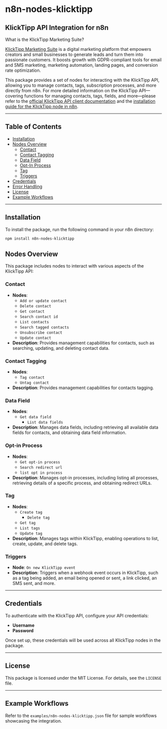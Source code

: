 # n8n-nodes-klicktipp

## KlickTipp API Integration for n8n

What is the KlickTipp Marketing Suite?

<a href="https://www.klicktipp.com/de?source=n8n" title="E-Mail-Marketing" target="_blank" rel="noopener noreferrer">KlickTipp Marketing Suite</a> is a digital marketing platform that empowers creators and small businesses to generate leads and turn them into passionate customers. It boosts growth with GDPR-compliant tools for email and SMS marketing, marketing automation, landing pages, and conversion rate optimization.

This package provides a set of nodes for interacting with the KlickTipp API, allowing you to manage contacts, tags, subscription processes, and more directly from n8n.
For more detailed information on the KlickTipp API—covering functions for managing contacts, tags, fields, and more—please refer to the <a href="https://www.klicktipp.com/de/support/wissensdatenbank/application-programming-interface-api?source=n8n" target="_blank" rel="noopener" title="E-Mail-Marketing API">official KlickTipp API client documentation</a> and the <a href="https://www.klicktipp.com/support/knowledge-base/install-klicktipp-node-n8n?source=n8n" target="_blank" rel="noopener" title="Install KlickTipp Node for n8n">installation guide for the KlickTipp node in n8n</a>.

---

## Table of Contents

- [Installation](#installation)
- [Nodes Overview](#nodes-overview)
  - [Contact](#contact)
  - [Contact Tagging](#contact-tagging)
  - [Data Field](#data-field)
  - [Opt-In Process](#opt-in-process)
  - [Tag](#tag)
  - [Triggers](#triggers)
- [Credentials](#credentials)
- [Error Handling](#error-handling)
- [License](#license)
- [Example Workflows](#example-workflows)

---

## Installation

To install the package, run the following command in your n8n directory:

```bash
npm install n8n-nodes-klicktipp
```

## Nodes Overview

This package includes nodes to interact with various aspects of the KlickTipp API:

### Contact

- **Nodes**:
  - `Add or update contact`
  - `Delete contact`
  - `Get contact`
  - `Search contact id`
  - `List contacts`
  - `Search tagged contacts`
  - `Unsubscribe contact`
  - `Update contact`
- **Description**: Provides management capabilities for contacts, such as searching, updating, and deleting contact data.

### Contact Tagging

- **Nodes**:
  - `Tag contact`
  - `Untag contact`
- **Description**: Provides management capabilities for contacts tagging.

### Data Field

- **Nodes**: 
  - `Get data field`
	- `List data fields`
- **Description**: Manages data fields, including retrieving all available data fields for contacts, and obtaining data field information.

### Opt-in Process

- **Nodes**:
  - `Get opt-in process`
  - `Search redirect url`
  - `list opt in process`
- **Description**: Manages opt-in processes, including listing all processes, retrieving details of a specific process, and obtaining redirect URLs.

### Tag

- **Nodes**:
  - `Create tag`
	- `Delete tag`
  - `Get tag`
  - `List tags`
  - `Update tag`
- **Description**: Manages tags within KlickTipp, enabling operations to list, create, update, and delete tags.

### Triggers

- **Node**: `On new KlickTipp event`
- **Description**: Triggers when a webhook event occurs in KlickTipp, such as a tag being added, an email being opened or sent, a link clicked, an SMS sent, and more.

---

## Credentials

To authenticate with the KlickTipp API, configure your API credentials:

- **Username**
- **Password**

Once set up, these credentials will be used across all KlickTipp nodes in the package.

---

## License

This package is licensed under the MIT License. For details, see the `LICENSE` file.

---

## Example Workflows

Refer to the `examples/n8n-nodes-klicktipp.json` file for sample workflows showcasing the integration.
